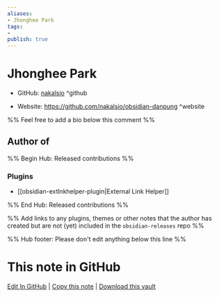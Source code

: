 ```yaml
---
aliases:
- Jhonghee Park
tags:
- 
publish: true
---
```


# Jhonghee Park

- GitHub: [nakalsio](https://github.com/nakalsio/) ^github
<!-- - Discord: `@` ^discord-->
- Website: <https://github.com/nakalsio/obsidian-danpung> ^website
<!-- - [[Publish sites|Publish site]]: <https://> ^publish-->

%% Feel free to add a bio below this comment %%


## Author of

%% Begin Hub: Released contributions %%
### Plugins
- [[obsidian-extlnkhelper-plugin|External Link Helper]]

%% End Hub: Released contributions %%

%% Add links to any plugins, themes or other notes that the author has created but are not (yet) included in the `obsidian-releases` repo %%

<!--
### Unlisted plugins
-->

<!--
### Others
-->

<!--
## Sponsor this author
-->

<!-- - [[GitHub sponsors]]: [Sponsor @nakalsio on GitHub Sponsors](https://github.com/sponsors/nakalsio) ^github-sponsor-->
<!-- - [[Buy me a coffee]]: <https://> ^buy-me-a-coffee-->
<!-- - [[PayPal]]: <https://> ^paypal-->
<!-- - [[Patreon]]: <https://> ^patreon-->

<!--
## Follow this author
-->

<!-- - [[YouTube Channels|On YouTube]]: <https://> ^youtube-->
<!-- - Twitter: <https://> ^twitter-->
<!-- - ... -->

%% Hub footer: Please don't edit anything below this line %%

# This note in GitHub

<span class="git-footer">[Edit In GitHub](https://github.dev/obsidian-community/obsidian-hub/blob/main/01%20-%20Community/People/nakalsio.md "git-hub-edit-note") | [Copy this note](https://raw.githubusercontent.com/obsidian-community/obsidian-hub/main/01%20-%20Community/People/nakalsio.md "git-hub-copy-note") | [Download this vault](https://github.com/obsidian-community/obsidian-hub/archive/refs/heads/main.zip "git-hub-download-vault") </span>
